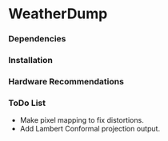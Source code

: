 # WeatherDump

### Dependencies

### Installation

### Hardware Recommendations

### ToDo List
- Make pixel mapping to fix distortions.
- Add Lambert Conformal projection output.